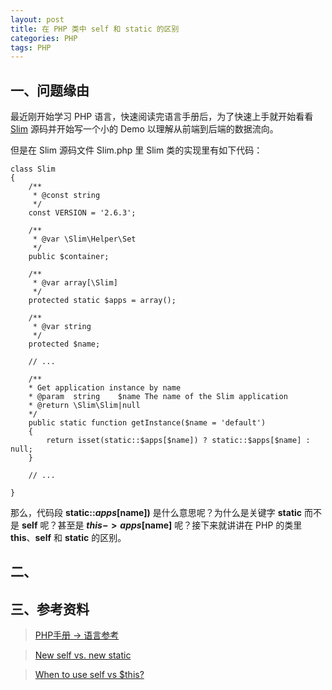 ```yaml
---
layout: post
title: 在 PHP 类中 self 和 static 的区别 
categories: PHP
tags: PHP
---
```


## 一、问题缘由

最近刚开始学习 PHP 语言，快速阅读完语言手册后，为了快速上手就开始看看 [Slim](http://www.slimframework.com/) 源码并开始写一个小的 Demo 以理解从前端到后端的数据流向。

但是在 Slim 源码文件 Slim.php 里 Slim 类的实现里有如下代码：

	class Slim
	{
	    /**
	     * @const string
	     */
	    const VERSION = '2.6.3';
	
	    /**
	     * @var \Slim\Helper\Set
	     */
	    public $container;
	
	    /**
	     * @var array[\Slim]
	     */
	    protected static $apps = array();
	
	    /**
	     * @var string
	     */
	    protected $name;
	
	    // ...
	    
	    /**
        * Get application instance by name
        * @param  string    $name The name of the Slim application
        * @return \Slim\Slim|null
        */
        public static function getInstance($name = 'default')
        {
            return isset(static::$apps[$name]) ? static::$apps[$name] : null;
        }
        
        // ...
        
    }
    
那么，代码段 **static::$apps[$name])** 是什么意思呢？为什么是关键字 **static** 而不是 **self** 呢？甚至是 **$this->apps[$name]** 呢？接下来就讲讲在 PHP 的类里 **this**、**self** 和 **static** 的区别。
    
## 二、

## 三、参考资料

> [PHP手册 -> 语言参考](http://php.net/manual/zh/language.oop5.late-static-bindings.php)

> [New self vs. new static](http://stackoverflow.com/questions/5197300/new-self-vs-new-static)

> [When to use self vs $this?](http://stackoverflow.com/questions/151969/when-to-use-self-vs-this)
> 